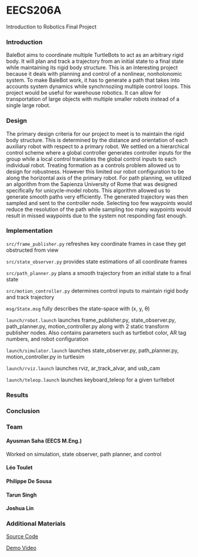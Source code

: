 # EECS206A
Introduction to Robotics Final Project

### Introduction
BaleBot aims to coordinate multiple TurtleBots to act as an arbitrary rigid body. It will plan and track a trajectory from an initial state to a final state while maintaining its rigid body structure. This is an interesting project because it deals with planning and control of a nonlinear, nonholonomic system. To make BaleBot work, it has to generate a path that takes into accounts system dynamics while synchrnoziing multiple control loops. This project would be useful for warehouse robotics. It can allow for transportation of large objects with multiple smaller robots instead of a single large robot.

### Design
The primary design criteria for our project to meet is to maintain the rigid body structure. This is determined by the distance and orientation of each auxiliary robot with respect to a primary robot. We settled on a hierarchical control scheme where a global controller generates controller inputs for the group while a local control translates the global control inputs to each individual robot. Treating formation as a controls problem allowed us to design for robustness. However this limited our robot configuration to be along the horizontal axis of the primary robot. For path planning, we utilized an algorithm from the Sapienza University of Rome that was designed specifically for unicycle-model robots. This algorithm allowed us to generate smooth paths very efficiently. The generated trajectory was then sampled and sent to the controller node. Selecting too few waypoints would reduce the resolution of the path while sampling too many waypoints would result in missed waypoints due to the system not responding fast enough.

### Implementation
`src/frame_publisher.py`
refreshes key coordinate frames in case they get obstructed from view

`src/state_observer.py`
provides state estimations of all coordinate frames

`src/path_planner.py`
plans a smooth trajectory from an initial state to a final state

`src/motion_controller.py`
determines control inputs to maintain rigid body and track trajectory

`msg/State.msg`
fully describes the state-space with (x, y, θ)

`launch/robot.launch`
launches frame_publisher.py, state_observer.py, path_planner.py, motion_controller.py along with 2 static transform publisher nodes. Also contains parameters such as turtlebot color, AR tag numbers, and robot configuration

`launch/simulator.launch`
launches state_observer.py, path_planner.py, motion_controller.py in turtlesim

`launch/rviz.launch`
launches rviz, ar_track_alvar, and usb_cam

`launch/teleop.launch`
launches keyboard_teleop for a given turltebot

### Results
### Conclusion
### Team
#### Ayusman Saha (EECS M.Eng.)
Worked on simulation, state observer, path planner, and control
#### Léo Toulet
#### Philippe De Sousa
#### Tarun Singh
#### Joshua Lin

### Additional Materials
[Source Code](https://github.com/TheYoshiStory/EECS206A)

[Demo Video](https://www.youtube.com/watch?v=_QTUjNOHIRY)
